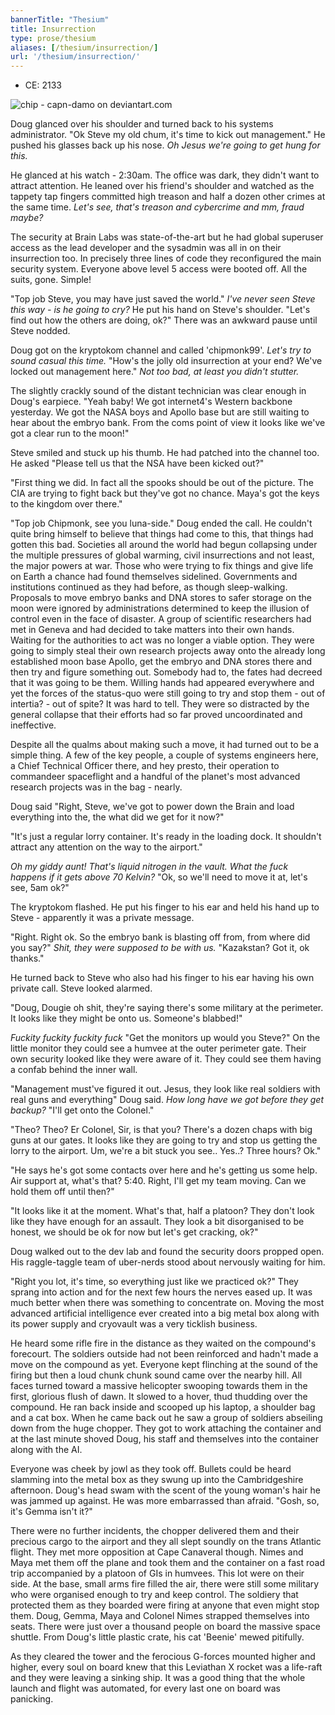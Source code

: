 ```yaml
---
bannerTitle: "Thesium" 
title: Insurrection
type: prose/thesium
aliases: [/thesium/insurrection/]
url: '/thesium/insurrection/'
---
```


<div class="data">

- CE: 2133

</div>

![chip - capn-damo on deviantart.com](/images/thesium/insurrection-chip.jpg)

Doug glanced over his shoulder and turned back to his systems administrator.
"Ok Steve my old chum, it's time to kick out management." He pushed his glasses
back up his nose. *Oh Jesus we're going to get hung for this.* 

He glanced at his watch - 2:30am. The office was dark, they didn't want to
attract attention. He leaned over his friend's shoulder and watched as the
tappety tap fingers committed high treason and half a dozen other crimes at the
same time. *Let's see, that's treason and cybercrime and mm, fraud maybe?*

The security at Brain Labs was state-of-the-art but he had global superuser
access as the lead developer and the sysadmin was all in on their insurrection
too. In precisely three lines of code they reconfigured the main security
system. Everyone above level 5 access were booted off. All the suits, gone. Simple!

"Top job Steve, you may have just saved the world." *I've never seen Steve this
way - is he going to cry?* He put his hand on Steve's shoulder. "Let's find out
how the others are doing, ok?" There was an awkward pause until Steve nodded. 

Doug got on the kryptokom channel and called 'chipmonk99'. *Let's try to sound
casual this time.* "How's the jolly old insurrection at your end? We've locked out
management here." *Not too bad, at least you didn't stutter.*

The slightly crackly sound of the distant technician was clear enough in Doug's
earpiece. "Yeah baby! We got internet4's Western backbone yesterday. We got the
NASA boys and Apollo base but are still waiting to hear about the embryo bank.
From the coms point of view it looks like we've got a clear run to the moon!" 

Steve smiled and stuck up his thumb. He had patched into the channel too. He
asked "Please tell us that the NSA have been kicked out?"

"First thing we did. In fact all the spooks should be out of the picture. The
CIA are trying to fight back but they've got no chance. Maya's got the keys to
the kingdom over there."

"Top job Chipmonk, see you luna-side." Doug ended the call. He couldn't quite
bring himself to believe that things had come to this, that things had gotten
this bad. Societies all around the world had begun collapsing under the multiple
pressures of global warming, civil insurrections and not least, the major powers
at war. Those who were trying to fix things and give life on Earth a chance had
found themselves sidelined. Governments and institutions continued as they had
before, as though sleep-walking. Proposals to move embryo banks and DNA stores
to safer storage on the moon were ignored by administrations determined to keep
the illusion of control even in the face of disaster. A group of scientific
researchers had met in Geneva and had decided to take matters into their own
hands. Waiting for the authorities to act was no longer a viable option. They
were going to simply steal their own research projects away onto the already
long established moon base Apollo, get the embryo and DNA stores there and then
try and figure something out. Somebody had to, the fates had decreed that it was
going to be them. Willing hands had appeared everywhere and yet the forces of
the status-quo were still going to try and stop them - out of intertia? - out of
spite? It was hard to tell. They were so distracted by the general collapse that
their efforts had so far proved uncoordinated and ineffective.

Despite all the qualms about making such a move, it had turned out to be a
simple thing. A few of the key people, a couple of systems engineers here, a
Chief Technical Officer there, and hey presto, their operation to commandeer
spaceflight and a handful of the planet's most advanced research projects was
in the bag - nearly. 

Doug said "Right, Steve, we've got to power down the Brain and load everything
into the, the what did we get for it now?"

"It's just a regular lorry container. It's ready in the loading dock. It
shouldn't attract any attention on the way to the airport."

*Oh my giddy aunt! That's liquid nitrogen in the vault. What the fuck happens if
it gets above 70 Kelvin?* "Ok, so we'll need to move it at, let's see, 5am ok?"

The kryptokom flashed. He put his finger to his ear and held his hand up to
Steve - apparently it was a private message.

"Right. Right ok. So the embryo bank is blasting off from, from where did you
say?" *Shit, they were supposed to be with us.* "Kazakstan? Got it, ok thanks." 

He turned back to Steve who also had his finger to his ear having his own
private call. Steve looked alarmed.

"Doug, Dougie oh shit, they're saying there's some military at the perimeter. It
looks like they might be onto us. Someone's blabbed!"

*Fuckity fuckity fuckity fuck* "Get the monitors up would you Steve?" On the
little monitor they could see a humvee at the outer perimeter gate. Their own
security looked like they were aware of it. They could see them having a confab
behind the inner wall.

"Management must've figured it out. Jesus, they look like real soldiers with
real guns and everything" Doug said. *How long have we got before they get
backup?* "I'll get onto the Colonel." 

"Theo? Theo? Er Colonel, Sir, is that you? There's a dozen chaps with big guns
at our gates. It looks like they are going to try and stop us getting the lorry
to the airport. Um, we're a bit stuck you see.. Yes..? Three hours? Ok."

"He says he's got some contacts over here and he's getting us some help. Air
support at, what's that? 5:40. Right, I'll get my team moving. Can we hold them
off until then?"

"It looks like it at the moment. What's that, half a platoon? They don't look
like they have enough for an assault. They look a bit disorganised to be honest,
we should be ok for now but let's get cracking, ok?"

Doug walked out to the dev lab and found the security doors propped open. His
raggle-taggle team of uber-nerds stood about nervously waiting for him.

"Right you lot, it's time, so everything just like we practiced ok?" They sprang
into action and for the next few hours the nerves eased up. It was much better
when there was something to concentrate on. Moving the most advanced artificial
intelligence ever created into a big metal box along with its power supply and
cryovault was a very ticklish business. 

He heard some rifle fire in the distance as they waited on the compound's
forecourt. The soldiers outside had not been reinforced and hadn't made a move
on the compound as yet. Everyone kept flinching at the sound of the firing but
then a loud chunk chunk sound came over the nearby hill. All faces turned
toward a massive helicopter swooping towards them in the first, glorious flush
of dawn. It slowed to a hover, thud thudding over the compound. He ran back
inside and scooped up his laptop, a shoulder bag and a cat box. When he came
back out he saw a group of soldiers abseiling down from the huge chopper. They
got to work attaching the container and at the last minute shoved Doug, his
staff and themselves into the container along with the AI. 

Everyone was cheek by jowl as they took off. Bullets could be heard slamming
into the metal box as they swung up into the Cambridgeshire afternoon. Doug's
head swam with the scent of the young woman's hair he was jammed up against. He
was more embarrassed than afraid. "Gosh, so, it's Gemma isn't it?"

There were no further incidents, the chopper delivered them and their precious
cargo to the airport and they all slept soundly on the trans Atlantic flight.
They met more opposition at Cape Canaveral though. Nimes and Maya met them off
the plane and took them and the container on a fast road trip accompanied by a
platoon of GIs in humvees. This lot were on their side. At the base, small arms
fire filled the air, there were still some military who were organised enough to
try and keep control. The soldiery that protected them as they boarded were
firing at anyone that even might stop them. Doug, Gemma, Maya and Colonel Nimes
strapped themselves into seats. There were just over a thousand people on board
the massive space shuttle. From Doug's little plastic crate, his cat 'Beenie'
mewed pitifully.

As they cleared the tower and the ferocious G-forces mounted higher and higher,
every soul on board knew that this Leviathan X rocket was a life-raft and they
were leaving a sinking ship. It was a good thing that the whole launch and
flight was automated, for every last one on board was panicking.
